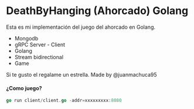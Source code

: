 # DeathByHanging (Ahorcado) Golang

Esta es mi implementación del juego del ahorcado en Golang.

* Mongodb
* gRPC Server - Client 
* Golang
* Stream bidirectional 
* Game

Si te gusto el regalame un estrella.
Made by @juanmachuca95

#### ¿Como juego?

```go
go run client/client.go -addr=xxxxxxxxx:8080
```



